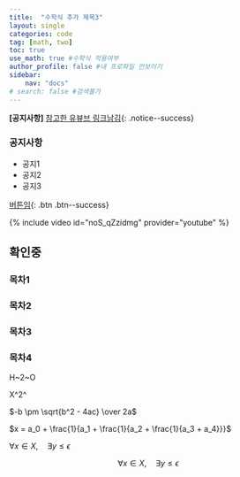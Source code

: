```yaml
---
title:  "수학식 추가 제목3"
layout: single
categories: code
tag: [math, two]
toc: true
use_math: true #수학식 적용여부
author_profile: false #내 프로파일 안보이기
sidebar:
    nav: "docs" 
# search: false #검색불가
---
```


**[공지사항]** [참고한 유뷰브 링크남김](https://www.youtube.com/watch?v=q0P3TSoVNDM&list=PLIMb_GuNnFwfQBZQwD-vCZENL5YLDZekr&index=12&ab_channel=%ED%85%8C%EB%94%94%EB%85%B8%ED%8A%B8TeddyNote){: .notice--success}

<div class="notice--danger">
<h3>공지사항</h3>
<ul>
    <li>공지1</li>
    <li>공지2</li>
    <li>공지3</li>
</ul>
</div>

[버튼임](https://google.com){: .btn .btn--success}

{% include video id="noS_qZzidmg" provider="youtube" %} 

## 확인중
### 목차1
### 목차2
### 목차3
### 목차4
H~2~O

X^2^

$-b \pm \sqrt{b^2 - 4ac} \over 2a$

$x = a_0 + \frac{1}{a_1 + \frac{1}{a_2 + \frac{1}{a_3 + a_4}}}$

$\forall x \in X, \quad \exists y \leq \epsilon$

$$\forall x \in X, \quad \exists y \leq \epsilon$$ 
